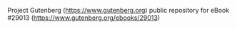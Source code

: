 Project Gutenberg (https://www.gutenberg.org) public repository for eBook #29013 (https://www.gutenberg.org/ebooks/29013)
